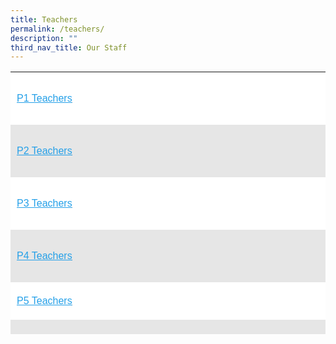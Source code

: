 ```yaml
---
title: Teachers
permalink: /teachers/
description: ""
third_nav_title: Our Staff
---
```

<table style="box-sizing: inherit; border-collapse: collapse; border-spacing: 0px; max-width: 100%; color: rgb(34, 34, 34); font-family: &quot;Source Sans Pro&quot;, sans-serif; font-size: 16px; font-style: normal; font-variant-ligatures: normal; font-variant-caps: normal; font-weight: 400; letter-spacing: normal; orphans: 2; text-align: start; text-transform: none; white-space: normal; widows: 2; word-spacing: 0px; -webkit-text-stroke-width: 0px; background-color: rgb(255, 255, 255); text-decoration-thickness: initial; text-decoration-style: initial; text-decoration-color: initial; width: 792.225px; height: 420px;"><tbody style="box-sizing: inherit;"><tr style="box-sizing: inherit; background: rgb(255, 255, 255); height: 84px;"><td style="box-sizing: inherit; padding: 5px 10px; width: 792.225px; height: 84px;"><p style="box-sizing: inherit; font-size: 1em;"><span style="box-sizing: inherit; text-decoration: underline;"><a href="/p1-teachers/" style="box-sizing: inherit; background-color: transparent; transition: all 0.25s ease-in-out 0s; text-decoration: underline; color: rgb(37, 160, 232);">P1 Teachers</a></span></p></td></tr><tr style="box-sizing: inherit; background: rgb(230, 230, 230); height: 84px;"><td style="box-sizing: inherit; padding: 5px 10px; width: 792.225px; height: 84px;"><p style="box-sizing: inherit; font-size: 1em;"><span style="box-sizing: inherit; text-decoration: underline;"><a href=/p2-teachers/" style="box-sizing: inherit; background-color: transparent; transition: all 0.25s ease-in-out 0s; text-decoration: underline; color: rgb(37, 160, 232);">P2 Teachers</a></span></p></td></tr><tr style="box-sizing: inherit; background: rgb(255, 255, 255); height: 84px;"><td style="box-sizing: inherit; padding: 5px 10px; width: 792.225px; height: 84px;"><p style="box-sizing: inherit; font-size: 1em;"><span style="box-sizing: inherit; text-decoration: underline;"><a href="/p3-teachers/" style="box-sizing: inherit; background-color: transparent; transition: all 0.25s ease-in-out 0s; text-decoration: underline; color: rgb(37, 160, 232);">P3 Teachers</a></span></p></td></tr><tr style="box-sizing: inherit; background: rgb(230, 230, 230); height: 84px;"><td style="box-sizing: inherit; padding: 5px 10px; width: 792.225px; height: 84px;"><p style="box-sizing: inherit; font-size: 1em;"><span style="box-sizing: inherit; text-decoration: underline;"><a href="/p4-teachers/" style="box-sizing: inherit; background-color: transparent; transition: all 0.25s ease-in-out 0s; text-decoration: underline; color: rgb(37, 160, 232);">P4 Teachers</a></span></p></td></tr><tr style="box-sizing: inherit; background: rgb(255, 255, 255); height: 21px;"><td style="box-sizing: inherit; padding: 5px 10px; width: 792.225px; height: 21px;"><p style="box-sizing: inherit; font-size: 1em;"><span style="box-sizing: inherit; text-decoration: underline;"><a href="/p5-teachers/" style="box-sizing: inherit; background-color: transparent; transition: all 0.25s ease-in-out 0s; text-decoration: underline; color: rgb(37, 160, 232);">P5 Teachers</a></span></p></td></tr><tr style="box-sizing: inherit; background: rgb(230, 230, 230); height: 21px;"><td style="box-sizing: inherit; padding: 5px 10px; width: 792.225px; height: 21px;"><p style="box-sizing: inherit; font-size: 1em;"><span style="box-sizing: inherit; text-decoration: underline;"><a href="/p6-teachers/" style="box-sizing: inherit; background-color: transparent; transition: all 0.25s ease-in-out 0s; text-decoration: underline; color: rgb(37, 160, 232);">P6 Teachers</a></span></p></td></tr><tr style="box-sizing: inherit; background: rgb(255, 255, 255);"><td style="box-sizing: inherit; padding: 5px 10px; width: 792.225px;"><p style="box-sizing: inherit; font-size: 1em;"><a href="/mother-tongue-teachers/" style="box-sizing: inherit; background-color: transparent; transition: all 0.25s ease-in-out 0s; text-decoration: underline; color: rgb(37, 160, 232);"><span style="box-sizing: inherit; text-decoration: underline;">Mother Tongue Teachers</span></a></p></td></tr><tr style="box-sizing: inherit; background: rgb(230, 230, 230); height: 21px;"><td style="box-sizing: inherit; padding: 5px 10px; width: 792.225px; height: 21px;"><p style="box-sizing: inherit; font-size: 1em;"><span style="box-sizing: inherit; text-decoration: underline;"><a href="/other-teaching-staff/" style="box-sizing: inherit; background-color: transparent; transition: all 0.25s ease-in-out 0s; text-decoration: underline; color: rgb(37, 160, 232);">Other Teaching Staff</a></span></p></td></tr></tbody></table>